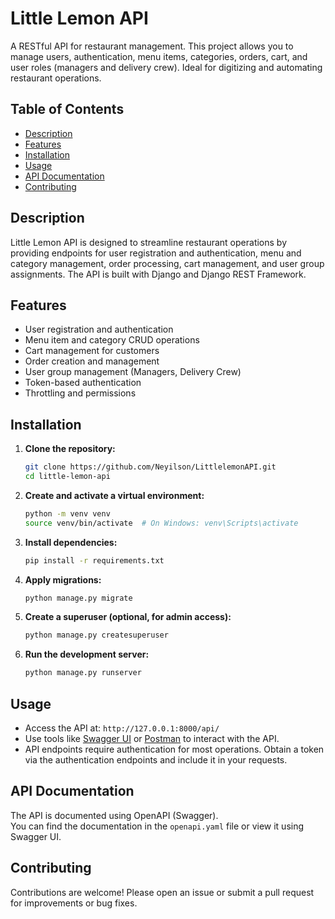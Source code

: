 # Little Lemon API

A RESTful API for restaurant management. This project allows you to manage users, authentication, menu items, categories, orders, cart, and user roles (managers and delivery crew). Ideal for digitizing and automating restaurant operations.

## Table of Contents

- [Description](#description)
- [Features](#features)
- [Installation](#installation)
- [Usage](#usage)
- [API Documentation](#api-documentation)
- [Contributing](#contributing)

## Description

Little Lemon API is designed to streamline restaurant operations by providing endpoints for user registration and authentication, menu and category management, order processing, cart management, and user group assignments. The API is built with Django and Django REST Framework.

## Features

- User registration and authentication
- Menu item and category CRUD operations
- Cart management for customers
- Order creation and management
- User group management (Managers, Delivery Crew)
- Token-based authentication
- Throttling and permissions

## Installation

1. **Clone the repository:**
   ```sh
   git clone https://github.com/Neyilson/LittlelemonAPI.git
   cd little-lemon-api
   ```

2. **Create and activate a virtual environment:**
   ```sh
   python -m venv venv
   source venv/bin/activate  # On Windows: venv\Scripts\activate
   ```

3. **Install dependencies:**
   ```sh
   pip install -r requirements.txt
   ```

4. **Apply migrations:**
   ```sh
   python manage.py migrate
   ```

5. **Create a superuser (optional, for admin access):**
   ```sh
   python manage.py createsuperuser
   ```

6. **Run the development server:**
   ```sh
   python manage.py runserver
   ```

## Usage

- Access the API at: `http://127.0.0.1:8000/api/`
- Use tools like [Swagger UI](https://editor.swagger.io/) or [Postman](https://www.postman.com/) to interact with the API.
- API endpoints require authentication for most operations. Obtain a token via the authentication endpoints and include it in your requests.

## API Documentation

The API is documented using OpenAPI (Swagger).  
You can find the documentation in the `openapi.yaml` file or view it using Swagger UI.

## Contributing

Contributions are welcome! Please open an issue or submit a pull request for improvements or bug fixes.
